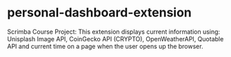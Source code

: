 # personal-dashboard-extension
 Scrimba Course Project: This extension displays current information using: Unisplash Image API, CoinGecko API (CRYPTO), OpenWeatherAPI, Quotable API and current time on a page when the user opens up the browser.
